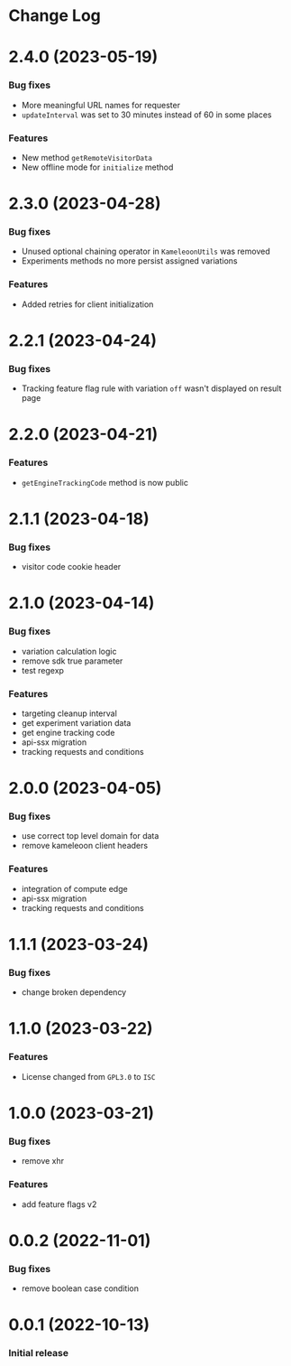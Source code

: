 # Change Log

# 2.4.0 (2023-05-19)


### Bug fixes

* More meaningful URL names for requester
* `updateInterval` was set to 30 minutes instead of 60 in some places

### Features

* New method `getRemoteVisitorData`
* New offline mode for `initialize` method

# 2.3.0 (2023-04-28)


### Bug fixes

* Unused optional chaining operator in `KameleoonUtils` was removed
* Experiments methods no more persist assigned variations

### Features

* Added retries for client initialization

# 2.2.1 (2023-04-24)


### Bug fixes

* Tracking feature flag rule with variation `off` wasn't displayed on result page

# 2.2.0 (2023-04-21)


### Features

* `getEngineTrackingCode` method is now public

# 2.1.1 (2023-04-18)


### Bug fixes

* visitor code cookie header

# 2.1.0 (2023-04-14)


### Bug fixes

* variation calculation logic
* remove sdk true parameter
* test regexp

### Features

* targeting cleanup interval
* get experiment variation data
* get engine tracking code
* api-ssx migration
* tracking requests and conditions

# 2.0.0 (2023-04-05)


### Bug fixes

* use correct top level domain for data
* remove kameleoon client headers

### Features

* integration of compute edge
* api-ssx migration
* tracking requests and conditions

# 1.1.1 (2023-03-24)


### Bug fixes

* change broken dependency

# 1.1.0 (2023-03-22)


### Features

- License changed from `GPL3.0` to `ISC`

# 1.0.0 (2023-03-21)


### Bug fixes

* remove xhr

### Features

* add feature flags v2

# 0.0.2 (2022-11-01)


### Bug fixes

* remove boolean case condition

# 0.0.1 (2022-10-13)

### Initial release
